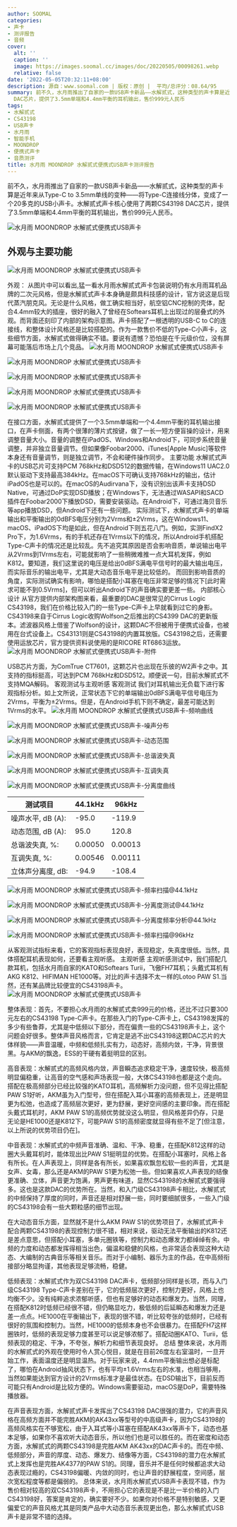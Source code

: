 ```yaml
---
author: SOOMAL
categories:
- 声卡
- 测评报告
- 音频
cover:
  alt: ''
  caption: ''
  image: https://images.soomal.cc/images/doc/20220505/00098261.webp
  relative: false
date: '2022-05-05T20:32:11+08:00'
description: 源自：www.soomal.com | 版权：原创 |  平均/总评分：08.64/95
summary: 前不久，水月雨推出了自家的一款USB声卡新品――水解贰式，这种类型的声卡算是近年来从Type-C to 3.5mm单线的变种――将Type-C连接线分体，变成了一个20多克的USB小声卡。水解贰式声卡核心使用了两颗CS43198
  DAC芯片，提供了3.5mm单端和4.4mm平衡的耳机输出，售价999元人民币
tags:
- 水解贰式
- CS43198
- USB声卡
- 水月雨
- 智能手机
- MOONDROP
- 便携式声卡
- 音质测评
title: 水月雨 MOONDROP 水解贰式便携式USB声卡测评报告
---
```


前不久，水月雨推出了自家的一款USB声卡新品――水解贰式，这种类型的声卡算是近年来从Type-C to 3.5mm单线的变种――将Type-C连接线分体，变成了一个20多克的USB小声卡。水解贰式声卡核心使用了两颗CS43198 DAC芯片，提供了3.5mm单端和4.4mm平衡的耳机输出，售价999元人民币。



![水月雨 MOONDROP 水解贰式便携式USB声卡](https://images.soomal.cc/images/doc/20220408/00098017.webp)



## 外观与主要功能



![水月雨 MOONDROP 水解贰式便携式USB声卡](https://images.soomal.cc/images/doc/20220408/00098019.webp)



外观：
从图片中可以看出,猛一看水月雨水解贰式声卡包装说明仍有水月雨耳机品牌的二次元风格，但是水解贰式声卡本身确是颇具科技感的设计，官方说这是后现代蒸汽朋克风。无论是什么风格，做工确实相当好，航空铝CNC挖制的壳体，配合4.4mm较大的插座，很好的融入了曾经在Softears耳机上出现过的层叠式的外观。而背面还刻印了内部的架构示意图。声卡搭配了一根透明的USB-C to C的连接线，和整体设计风格还是比较搭配的。作为一款售价不低的Type-C小声卡，这些细节方面，水解贰式做得确实不错。要说有遗憾？恐怕是在千元级价位，没有屏幕可能落后市场上几个竞品。
![水月雨 MOONDROP 水解贰式便携式USB声卡](https://images.soomal.cc/images/doc/20220408/00098020.webp)




![水月雨 MOONDROP 水解贰式便携式USB声卡](https://images.soomal.cc/images/doc/20220408/00098021_01.webp)




![水月雨 MOONDROP 水解贰式便携式USB声卡](https://images.soomal.cc/images/doc/20220408/00098022_01.webp)




![水月雨 MOONDROP 水解贰式便携式USB声卡](https://images.soomal.cc/images/doc/20220408/00098023_01.webp)




![水月雨 MOONDROP 水解贰式便携式USB声卡](https://images.soomal.cc/images/doc/20220408/00098024_01.webp)




在接口方面，水解贰式提供了一个3.5mm单端和一个4.4mm平衡的耳机输出接口，在声卡侧面，有两个很薄的薄片式按键，做了一长一短方便盲操的设计，用来调整音量大小。音量的调整在iPadOS、Windows和Android下，可同步系统音量调整，并非独立音量调节。但如果像Foobar2000、iTunes[Apple Music]等软件本身还有音量调节，则是独立调节，不会和硬件操作同步。
主要功能
水解贰式声卡的USB芯片可支持PCM 768kHz和DSD512的数据传输，在Windows11 UAC2.0默认驱动下支持最高384kHz。在macOS下可确认支持768kHz的输出，估计iPadOS也是可以的。在macOS的Audirvana下，没有识别出该声卡支持DSD Native，可通过DoP实现DSD播放；在Windows下，无法通过WASAPI和SACD插件在Foobar2000下播放DSD，需要安装驱动。在Android下，可通过海贝音乐等app播放DSD，但Android下还有一些问题。
实际测试下，水解贰式声卡的单端输出和平衡输出的0dBFS电压分别为2Vrms和±2Vrms，这在Windows11、macOS、iPadOS下均是如此，但在Android下则五花八门。例如，实测FindX2 Pro下，为1.6Vrms，有的手机还存在1Vrms以下的情况，所以Android手机搭配Type-C声卡的情况还是比较乱。先不追究其原因是否会影响音质，单说输出电平从2Vrms到1Vrms左右，可能就影响了一些稍微难推一点大耳机发挥，例如K812。要知道，我们这里说的电压是给出0dBFS满电平信号时的最大输出电压，而实际音乐的输出电平，尤其是大动态音乐电平是比较低的。
而回到影响音质的角度，实际测试确实有影响，哪怕是搭配小耳塞在电压非常足够的情况下[此时需求可能不到0.5Vrms]，但可以听出Android下的声音确实要更差一些。
内部核心设计
从官方提供内部架构图来看，最重要的DAC是很常见的Cirrus Logic CS43198，我们在价格比较入门的一些Type-C声卡上早就看到过它的身影。CS43198来自于Cirrus Logic收购Wolfson之后推出的CS4399 DAC的更新版本。滤波器风格上借鉴了Wolfson的设计，这颗DAC不但被用于便携式设备，也被用在台式设备上。CS43131则是CS43198的内置耳放版。CS43198之后，还需要使用运放芯片，官方提供资料说使用的是RICORE RT6863运放。
![水月雨 MOONDROP 水解贰式便携式USB声卡-附件](https://images.soomal.cc/images/doc/20220408/00098027.webp)




USB芯片方面，为ComTrue CT7601，这颗芯片也出现在乐彼的W2声卡之中。其支持的指标挺高，可达到PCM 768kHz和DSD512。顺便说一句，目前水解贰式不支持MQA解码。
客观测试与主观听感
客观测试
我们对耳机输出无负载下进行客观指标分析。如上文所说，正常状态下它的单端输出0dBFS满电平信号电压为2Vrms，平衡为±2Vrms。但是，在Android手机下则不确定，最差可能达到1Vrms的水平。
![水月雨 MOONDROP 水解贰式便携式USB声卡-频响曲线](https://images.soomal.cc/images/doc/20220430/00098219_01.webp)




![水月雨 MOONDROP 水解贰式便携式USB声卡-噪声分布](https://images.soomal.cc/images/doc/20220430/00098220_01.webp)




![水月雨 MOONDROP 水解贰式便携式USB声卡-动态范围](https://images.soomal.cc/images/doc/20220430/00098221_01.webp)




![水月雨 MOONDROP 水解贰式便携式USB声卡-总谐波失真](https://images.soomal.cc/images/doc/20220430/00098222_01.webp)




![水月雨 MOONDROP 水解贰式便携式USB声卡-互调失真](https://images.soomal.cc/images/doc/20220430/00098223_01.webp)




![水月雨 MOONDROP 水解贰式便携式USB声卡-分离度曲线](https://images.soomal.cc/images/doc/20220430/00098224_01.webp)




| 测试项目 | 44.1kHz | 96kHz |
| --- | --- | --- |
| 噪声水平, dB (A): | -95.0 | -119.9 |
| 动态范围, dB (A): | 95.0 | 120.8 |
| 总谐波失真, %: | 0.00050 | 0.00013 |
| 互调失真, %: | 0.00546 | 0.00111 |
| 立体声分离度, dB: | -94.9 | -108.4 |


![水月雨 MOONDROP 水解贰式便携式USB声卡-频率扫描@44.1kHz](https://images.soomal.cc/images/doc/20220430/00098225_01.webp)




![水月雨 MOONDROP 水解贰式便携式USB声卡-分离度测试@44.1kHz](https://images.soomal.cc/images/doc/20220430/00098226_01.webp)




![水月雨 MOONDROP 水解贰式便携式USB声卡-分离度频率分析@44.1kHz](https://images.soomal.cc/images/doc/20220430/00098227_01.webp)




![水月雨 MOONDROP 水解贰式便携式USB声卡-频率扫描@96kHz](https://images.soomal.cc/images/doc/20220430/00098228_01.webp)




从客观测试指标来看，它的客观指标表现良好，表现稳定，失真度很低。当然，具体搭配耳机表现如何，还要看主观听感。
主观听感
主观听感测试中，我们搭配几款耳机，包括水月雨自家的KATO和Softears Turii，飞傲FH7耳机；头戴式耳机有AKG K812、HIFIMAN HE1000等。对比的声卡选择不太一样的Lotoo PAW S1.当然，还有某品牌比较便宜的CS43198声卡。
![水月雨 MOONDROP 水解贰式便携式USB声卡](https://images.soomal.cc/images/doc/20220408/00098018.webp)




整体表现：首先，不要担心水月雨的水解贰式卖999元的价格，还比不过只要300元左右的CS43198 Type-C声卡。在那些入门的Type-C声卡上，CS43198发挥的多少有些鲁莽，尤其是中低频以下部分，而在偏贵一些的CS43198声卡上，这个问题会好很多。整体声音风格而言，它肯定是逃不出CS43198这颗DAC芯片的大体样貌――声音温暖，中频和低频扎实有力，动态好，高频内敛，干净，背景很黑。与AKM的飘逸，ESS的干硬有着挺明显的区别。

高音表现：水解贰式的高频风格内敛，声音瞬态追求稳定干净，速度较快，极高频明显偏稳重，让高音的空气感和声场表现一般，大体CS43198也都是这个走向。搭配在极高频部分已经比较强的KATO耳机，高频解析力没问题，但不见得比搭配PAW S1好听，AKM虽为入门型号，但在搭配入耳小耳塞的高频表现上，还是明显更为松弛，也造成了高频层次更好，更为舒展，更好空间感的主要印象。而在搭配头戴式耳机时，AKM PAW S1的高频优势就没这么明显，但风格差异仍存，只是无论是HE1000还是K812下，可能PAW S1的高频密度就显得有些不足了[但注意，以上所说的优势项目仍在]。

中音表现：水解贰式的中频声音准确、温和、干净、稳重，在搭配K812这样的动圈大头戴耳机时，能体现出比PAW S1挺明显的优势。在搭配小耳塞时，风格上各有所长。在人声表现上，同样是各有所长，如果喜欢飘忽松软一些的声音，尤其是女声、女毒，那么还是AKM的PAW S1更为松弛一些。但如果喜欢人声表现的结像更准确、立体，声音更为饱满，男声更有味道，显然CS43198的水解贰式要强得多。这也是这款DAC的优势所在。当然，和入门级CS43198声卡相比，水解贰式的中频保持了厚度的同时，声音还是相对舒展一些，同时要细腻很多，一些入门级的CS43198会有一些大颗粒感的细节出现。

在大动态音乐方面，显然就不是什么AKM PAW S1的优势项目了，水解贰式声卡配合两颗CS43198的表现控制力很不错，相对来说，驱动无法平衡输出的K812还是差点意思，但搭配小耳塞，多单元圈铁等，控制力和动态爆发力都绰绰有余。中频的力度和动态都发挥得相当出色，偏温和稳健的风格，也非常适合表现这种大动态、大编制的古典音乐等相关音乐。而对于小编制、器乐为主的作品，在中高频衔接部分略显拘谨，其他表现足够流畅，稳健。

低频表现：水解贰式作为双CS43198 DAC声卡，低频部分同样是长项，而与入门级CS43198 Type-C声卡差别在于，它的低频层次更好，控制力更好，风格上也均衡不少。没有纯粹追求浓郁听感，但也有足够好的动态和爆发力。当然，同理，在搭配K812时低频已经很不错，但仍略显吃力，极低频的后延瞬态和爆发力还是差一点点。HE1000在平衡输出下，表现的很不错，听比较夸张的低频时，已经有很好的氛围和控制力。当然，HE1000的低频本身也不会很暴力。在搭配FH7这样圈铁时，低频的表现足够力度甚至可以说足够浓郁了。搭配动圈KATO、Turii，低频表现的稳定、干净，不夸张，解析力和细节表现良好。
总结
整体来说，水月雨的水解贰式的外观在使用时令人赏心悦目，就是在目前26度左右室温时，一旦开始工作，表面温度还是明显温热。对于玩家来说，4.4mm平衡输出想必是标配了，哪怕在Android抽风状态下，也有平均±1.6Vrms左右的水准，也相当够用，当然如果能达到官方设计的2Vrms标准才是最佳状态。在DSD输出下，目前反而可能只有Android是比较方便的。Windows需要驱动，macOS是DoP，需要特殊播放器。

在声音表现方面，水解贰式声卡发挥出了CS43198 DAC很强的潜力，它的声音风格在高频方面并不能完胜AKM的AK43xx等型号的中高级声卡，因为CS43198的高频风格实在不够宽松，由于入耳式等小耳塞在搭配AK43xx等声卡下，动态也基本足够，如果你不喜欢听大动态音乐，所以他们也是可以胜任的。而在密度和动态方面，水解贰式的两颗CS43198是完胜AKM AK43xx的DAC声卡的。而在中频、低频部分，声音的厚度、动态、爆发力、结像等方面，CS43198的潜力在水解贰式上发挥也是完胜AK4377的PAW S1的。同理，音乐并不是任何时候都追求大动态表现过瘾的，CS43198偏暖、内敛的同时，也让声音的舒展程度，空间感，层次宽松程度等都是偏弱的。
总体来说，水月雨水解贰式USB声卡表现不错，作为售价相对较高的双CS43198声卡，不用担心它的表现是不是比一半价格的入门CS43198好，答案是肯定的，确实要好不少。如果你对价格不是特别敏感，又更偏爱它的声音风格尤其是同类产品中大动态音乐表现更出色，那么水解贰式USB声卡是非常不错的选择。
